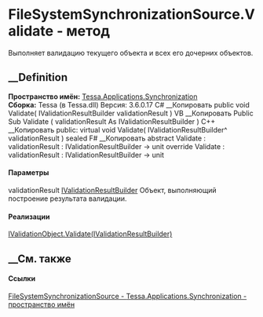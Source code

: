 # FileSystemSynchronizationSource.Validate - метод
Выполняет валидацию текущего объекта и всех его дочерних объектов.
##  __Definition
 **Пространство имён:**
[Tessa.Applications.Synchronization](N_Tessa_Applications_Synchronization.htm)  
 **Сборка:** Tessa (в Tessa.dll) Версия: 3.6.0.17
C# __Копировать
     public void Validate(
    	IValidationResultBuilder validationResult
    )
VB __Копировать
     Public Sub Validate ( 
    	validationResult As IValidationResultBuilder
    )
C++ __Копировать
     public:
    virtual void Validate(
    	IValidationResultBuilder^ validationResult
    ) sealed
F# __Копировать
     abstract Validate : 
            validationResult : IValidationResultBuilder -> unit 
    override Validate : 
            validationResult : IValidationResultBuilder -> unit 
#### Параметры
validationResult
[IValidationResultBuilder](T_Tessa_Platform_Validation_IValidationResultBuilder.htm)
    Объект, выполняющий построение результата валидации.
#### Реализации
[IValidationObject.Validate(IValidationResultBuilder)](M_Tessa_Platform_Validation_IValidationObject_Validate.htm)  
##  __См. также
#### Ссылки
[FileSystemSynchronizationSource -
](T_Tessa_Applications_Synchronization_FileSystemSynchronizationSource.htm)
[Tessa.Applications.Synchronization - пространство
имён](N_Tessa_Applications_Synchronization.htm)
